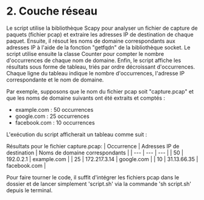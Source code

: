 # 2. Couche réseau

Le script utilise la bibliothèque Scapy pour analyser un fichier de capture de paquets (fichier pcap) et extraire les adresses IP de destination de chaque paquet. Ensuite, il résout les noms de domaine correspondants aux adresses IP à l'aide de la fonction "getfqdn" de la bibliothèque socket. Le script utilise ensuite la classe Counter pour compter le nombre d'occurrences de chaque nom de domaine. Enfin, le script affiche les résultats sous forme de tableau, triés par ordre décroissant d'occurrences. Chaque ligne du tableau indique le nombre d'occurrences, l'adresse IP correspondante et le nom de domaine.

Par exemple, supposons que le nom du fichier pcap soit "capture.pcap" et que les noms de domaine suivants ont été extraits et comptés :

- example.com : 50 occurrences
- google.com : 25 occurrences
- facebook.com : 10 occurrences

L'exécution du script afficherait un tableau comme suit :

Résultats pour le fichier capture.pcap:
| Occurrence | Adresses IP de destination | Noms de domaine correspondants |
| --- | --- | --- |
| 50 | 192.0.2.1 | example.com |
| 25 | 172.217.3.14 | google.com |
| 10 | 31.13.66.35 | facebook.com |


Pour faire tourner le code, il suffit d'intégrer les fichiers pcap dans le dossier et de lancer simplement 'script.sh' via la commande 'sh script.sh' depuis le terminal.
